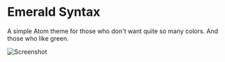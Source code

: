 # Emerald Syntax

A simple Atom theme for those who don't want quite so many colors. And those who like green.

![Screenshot]("http://i.imgur.com/jSvmiit.png")
